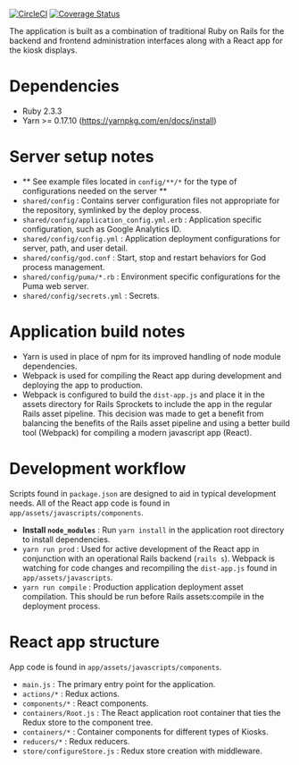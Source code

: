 [![CircleCI](https://circleci.com/gh/osulp/kiosks.svg?style=svg)](https://circleci.com/gh/osulp/kiosks)
[![Coverage Status](https://coveralls.io/repos/github/osulp/kiosks/badge.svg?branch=master)](https://coveralls.io/github/osulp/kiosks?branch=master)

The application is built as a combination of traditional Ruby on Rails for the backend and frontend administration interfaces along with a React app for the kiosk displays.

# Dependencies
- Ruby 2.3.3
- Yarn >= 0.17.10 (https://yarnpkg.com/en/docs/install)

# Server setup notes
- ** See example files located in `config/**/*` for the type of configurations needed on the server **
- `shared/config` : Contains server configuration files not appropriate for the repository, symlinked by the deploy process.
- `shared/config/application_config.yml.erb` : Application specific configuration, such as Google Analytics ID.
- `shared/config/config.yml` : Application deployment configurations for server, path, and user detail.
- `shared/config/god.conf` : Start, stop and restart behaviors for God process management.
- `shared/config/puma/*.rb` : Environment specific configurations for the Puma web server.
- `shared/config/secrets.yml` : Secrets.

# Application build notes
- Yarn is used in place of npm for its improved handling of node module dependencies. 
- Webpack is used for compiling the React app during development and deploying the app to production. 
- Webpack is configured to build the `dist-app.js` and place it in the assets directory for Rails Sprockets to include the app in the regular Rails asset pipeline. This decision was made to get a benefit from balancing the benefits of the Rails asset pipeline and using a better build tool (Webpack) for compiling a modern javascript app (React).

# Development workflow
Scripts found in `package.json` are designed to aid in typical development needs. All of the React app code is found in `app/assets/javascripts/components`. 
- **Install `node_modules`** : Run `yarn install` in the application root directory to install dependencies.
- `yarn run prod` : Used for active development of the React app in conjunction with an operational Rails backend (`rails s`). Webpack is watching for code changes and recompiling the `dist-app.js` found in `app/assets/javascripts`.
- `yarn run compile` : Production application deployment asset compilation. This should be run before Rails assets:compile in the deployment process.

# React app structure
App code is found in `app/assets/javascripts/components`.

- `main.js` : The primary entry point for the application.
- `actions/*` : Redux actions.
- `components/*` : React components. 
- `containers/Root.js` : The React application root container that ties the Redux store to the component tree.
- `containers/*` : Container components for different types of Kiosks.
- `reducers/*` : Redux reducers.
- `store/configureStore.js` : Redux store creation with middleware.
